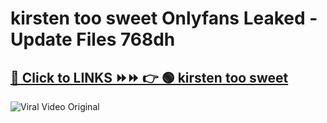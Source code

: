 
 # kirsten too sweet Onlyfans Leaked - Update Files 768dh

## <h2><a href="https://clipsfans.com/kirsten_too_sweet&ref=git">🔗 Click to LINKS ⏩⏩ 👉 🟢 kirsten too sweet </a></h2>

<a href="https://clipsfans.com/kirsten_too_sweet&ref=git" rel="nofollow" data-target="animated-image.originalLink"><img src="https://i.ibb.co.com/xMMVF88/686577567.gif" alt="Viral Video Original" style="max-width: 100%; display: inline-block;" data-target="animated-image.originalImage"></a>

